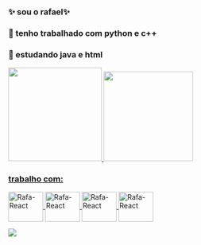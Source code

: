 ### ✨ sou o rafael✨
### 🔭 tenho trabalhado com python e c++
### 🌱 estudando java e html

<div>

<a href="https://beacons.ai/Dapper18r">

<img height="188em" src="https://github-readme-stats.vercel.app/api?username=Dapper18r&show_icons=true&theme=dracula&include_all_commits=true&count_private=true"/> 
<img height="180en" src="https://github-readme-stats.vercel.app/api/top-langs/?username=Dapper18r&layout=compact&langs_count=16&theme=dracula"> 
</div>

### trabalho com:         
<img align="center" alt="Rafa-React" height="60" width="70"
 src="https://cdn.jsdelivr.net/gh/devicons/devicon/icons/canva/canva-original.svg" />
<img align="center" alt="Rafa-React" height="60" width="70"
 src="https://cdn.jsdelivr.net/gh/devicons/devicon/icons/python/python-plain.svg" />
<img align="center" alt="Rafa-React" height="60" width="70"
 src="https://cdn.jsdelivr.net/gh/devicons/devicon/icons/vscode/vscode-original.svg" />
 <img align="center" alt="Rafa-React" height="60" width="70"
 src="https://cdn.jsdelivr.net/gh/devicons/devicon/icons/cplusplus/cplusplus-plain.svg" />

</div>
<a href="https://mail.google.com/mail/u/0/?tab=rm&ogbl#inbox" target="_blank"><img src="https://img.shields.io/badge/Gmail-D14836?style=for-the-badge&logo=gmail&logoColor=white" target="_blank"></a>

</div>
                    
          
